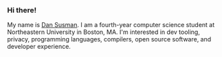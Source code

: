 ### Hi there!

My name is [Dan Susman](https://dansusman.dev). I am a fourth-year computer science student at Northeastern University in Boston, MA. I'm interested in dev tooling, privacy, programming languages, compilers, open source software, and developer experience.
